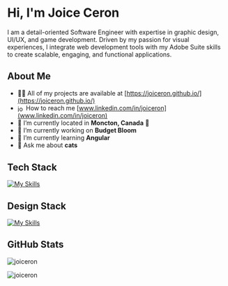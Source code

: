 <h1 align="start">Hi, I'm Joice Ceron</h1>
<p align="start">I am a detail-oriented Software Engineer with expertise in graphic design, UI/UX, and game development. Driven by my passion for visual experiences, I integrate web development tools with my Adobe Suite skills to create scalable, engaging, and functional applications.</p>

<h2>About Me</h2>

- 👨‍💻 All of my projects are available at [https://joiceron.github.io/](https://joiceron.github.io/)
- <a href="https://linkedin.com/in/joiceron" target="blank"><img align="center" src="https://raw.githubusercontent.com/rahuldkjain/github-profile-readme-generator/master/src/images/icons/Social/linked-in-alt.svg" alt="joiceron" height="15" width="15" /></a>  How to reach me [www.linkedin.com/in/joiceron](www.linkedin.com/in/joiceron) 
- 📍 I’m currently located in **Moncton, Canada** 🍁
- 🔭 I’m currently working on **Budget Bloom**
- 🌱 I’m currently learning **Angular**
- 💬 Ask me about **cats**

<h2>Tech Stack</h2>

[![My Skills](https://skillicons.dev/icons?i=js,html,css,cpp,c,java,mysql,nodejs,py,react,unity,npm,postman,sass,regex,visualstudio,vscode,express,heroku,netlife)](https://skillicons.dev)

<h2>Design Stack</h2>

[![My Skills](https://skillicons.dev/icons?i=ai,ps,pr,blender,figma )](https://skillicons.dev)


<h2>GitHub Stats</h2>

<p><img align="center" src="https://github-readme-streak-stats.herokuapp.com/?user=joiceron&" alt="joiceron" /></p>

<p><img align="center" src="https://github-readme-stats.vercel.app/api/top-langs?username=joiceron&show_icons=true&locale=en&layout=compact" alt="joiceron" /></p>


